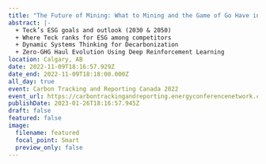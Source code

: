 ```yaml
---
title: "The Future of Mining: What to Mining and the Game of Go Have in Common?"
abstract: |-
  + Teck’s ESG goals and outlook (2030 & 2050) 
  + Where Teck ranks for ESG among competitors 
  + Dynamic Systems Thinking for Decarbonization 
  + Zero-GHG Haul Evolution Using Deep Reinforcement Learning
location: Calgary, AB
date: 2022-11-09T18:16:57.929Z
date_end: 2022-11-09T18:18:00.000Z
all_day: true
event: Carbon Tracking and Reporting Canada 2022
event_url: https://carbontrackingandreporting.energyconferencenetwork.com/canada
publishDate: 2023-01-26T18:16:57.945Z
draft: false
featured: false
image:
  filename: featured
  focal_point: Smart
  preview_only: false
---
```

